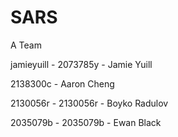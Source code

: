 # SARS
A Team

jamieyuill - 2073785y - Jamie Yuill 

2138300c - Aaron Cheng 

2130056r - 2130056r - Boyko Radulov 

2035079b - 2035079b - Ewan Black 
